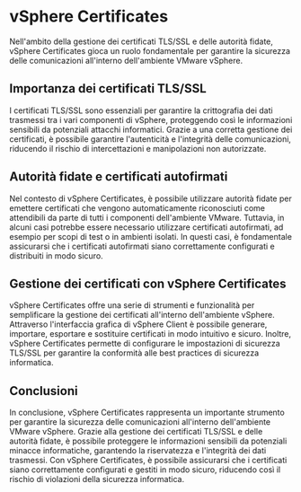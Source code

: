 # vSphere Certificates

Nell'ambito della gestione dei certificati TLS/SSL e delle autorità fidate, vSphere Certificates gioca un ruolo fondamentale per garantire la sicurezza delle comunicazioni all'interno dell'ambiente VMware vSphere.

## Importanza dei certificati TLS/SSL

I certificati TLS/SSL sono essenziali per garantire la crittografia dei dati trasmessi tra i vari componenti di vSphere, proteggendo così le informazioni sensibili da potenziali attacchi informatici. Grazie a una corretta gestione dei certificati, è possibile garantire l'autenticità e l'integrità delle comunicazioni, riducendo il rischio di intercettazioni e manipolazioni non autorizzate.

## Autorità fidate e certificati autofirmati

Nel contesto di vSphere Certificates, è possibile utilizzare autorità fidate per emettere certificati che vengono automaticamente riconosciuti come attendibili da parte di tutti i componenti dell'ambiente VMware. Tuttavia, in alcuni casi potrebbe essere necessario utilizzare certificati autofirmati, ad esempio per scopi di test o in ambienti isolati. In questi casi, è fondamentale assicurarsi che i certificati autofirmati siano correttamente configurati e distribuiti in modo sicuro.

## Gestione dei certificati con vSphere Certificates

vSphere Certificates offre una serie di strumenti e funzionalità per semplificare la gestione dei certificati all'interno dell'ambiente vSphere. Attraverso l'interfaccia grafica di vSphere Client è possibile generare, importare, esportare e sostituire certificati in modo intuitivo e sicuro. Inoltre, vSphere Certificates permette di configurare le impostazioni di sicurezza TLS/SSL per garantire la conformità alle best practices di sicurezza informatica.

## Conclusioni

In conclusione, vSphere Certificates rappresenta un importante strumento per garantire la sicurezza delle comunicazioni all'interno dell'ambiente VMware vSphere. Grazie alla gestione dei certificati TLS/SSL e delle autorità fidate, è possibile proteggere le informazioni sensibili da potenziali minacce informatiche, garantendo la riservatezza e l'integrità dei dati trasmessi. Con vSphere Certificates, è possibile assicurarsi che i certificati siano correttamente configurati e gestiti in modo sicuro, riducendo così il rischio di violazioni della sicurezza informatica.
